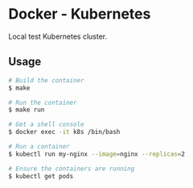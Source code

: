 Docker - Kubernetes
===================

Local test Kubernetes cluster.

## Usage

```bash
# Build the container
$ make

# Run the container
$ make run

# Get a shell console
$ docker exec -it k8s /bin/bash

# Run a container
$ kubectl run my-nginx --image=nginx --replicas=2

# Ensure the containers are running
$ kubectl get pods
```

